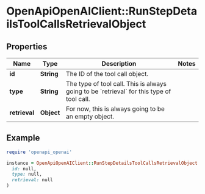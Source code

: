 # OpenApiOpenAIClient::RunStepDetailsToolCallsRetrievalObject

## Properties

| Name | Type | Description | Notes |
| ---- | ---- | ----------- | ----- |
| **id** | **String** | The ID of the tool call object. |  |
| **type** | **String** | The type of tool call. This is always going to be &#x60;retrieval&#x60; for this type of tool call. |  |
| **retrieval** | **Object** | For now, this is always going to be an empty object. |  |

## Example

```ruby
require 'openapi_openai'

instance = OpenApiOpenAIClient::RunStepDetailsToolCallsRetrievalObject.new(
  id: null,
  type: null,
  retrieval: null
)
```

